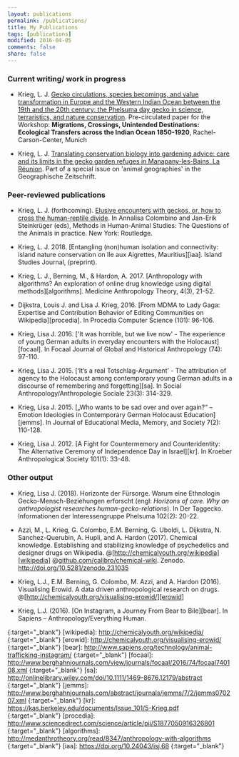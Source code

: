 ```yaml
---
layout: publications
permalink: /publications/
title: My Publications
tags: [publications]
modified: 2016-04-05
comments: false
share: false
---
```


### Current writing/ work in progress

- Krieg, L. J. <u>Gecko circulations, species becomings, and value transformation in Europe and the Western Indian Ocean between the 19th and the 20th century: the Phelsuma day gecko in science, terraristics, and nature conservation</u>. Pre-circulated paper for the Workshop: __Migrations, Crossings, Unintended Destinations: Ecological Transfers across the Indian Ocean 1850-1920__, Rachel-Carson-Center, Munich

- Krieg, L. J. <u>Translating conservation biology into gardening advice: care and its limits in the gecko garden refuges in Manapany-les-Bains, La Réunion</u>.
Part of a special issue on 'animal geographies' in the Geographische Zeitschrift.


### Peer-reviewed publications

- Krieg, L. J. (forthcoming). <u>Elusive encounters with geckos, or, how to cross the human-reptile divide</u>. In Annalisa Colombino and Jan-Erik Steinkrüger (eds), Methods in Human-Animal Studies: The Questions of the Animals in practice. New York: Routledge.

- Krieg, L. J. 2018. [Entangling (non)human isolation and connectivity: island nature conservation on Ile aux Aigrettes, Mauritius][iaa]. Island Studies Journal, (preprint).

- Krieg, L. J., Berning, M., & Hardon, A. 2017. [Anthropology with algorithms? An exploration of online drug knowledge using digital methods][algorithms]. Medicine Anthropology Theory, 4(3), 21–52.

- Dijkstra, Louis J. and Lisa J. Krieg, 2016. [From MDMA to Lady Gaga: Expertise and Contribution Behavior of Editing Communities on Wikipedia][procedia].
  In Procedia Computer Science (101): 96-106.

- Krieg, Lisa J. 2016. ['It was horrible, but we live now' - The experience of young German adults in everyday encounters with the Holocaust][focaal].
  In Focaal Journal of Global and Historical Anthropology (74): 97-110.
  
- Krieg, Lisa J. 2015. [‘It’s a real Totschlag-Argument’ - The attribution of agency to the Holocaust among contemporary young German adults in a discourse of remembering and forgetting][sa]. 
  In Social Anthropology/Anthropologie Sociale 23(3): 314-329.

- Krieg, Lisa J. 2015. [„Who wants to be sad over and over again?“ – Emotion Ideologies in Contemporary German Holocaust Education][jemms]. 
  In Journal of Educational Media, Memory, and Society 7(2): 110-128.

- Krieg, Lisa J. 2012. [A Fight for Countermemory and Counteridentity: The Alternative Ceremony of Independence Day in Israel][kr].
  In Kroeber Anthropological Society 101(1): 33-48.


### Other output

- Krieg, Lisa J. (2018). Horizonte der Fürsorge. Warum eine Ethnologin Gecko-Mensch-Beziehungen erforscht (engl: _Horizons of care. Why an anthropologist researches human-gecko-relations_). In Der Taggecko. Informationen der Interessengruppe Phelsuma 102(2): 20-22.

- Azzi, M., L. Krieg, G. Colombo, E.M. Berning, G. Uboldi, L. Dijkstra, N. Sanchez-Querubin, 
A. Hupli, and A. Hardon (2017). Chemical knowledge. Establishing and stabilizing knowledge of psychedelics and designer drugs on Wikipedia. 
@[http://chemicalyouth.org/wikipedia][wikipedia] @[github.com/calibro/chemical-wiki][github_wikipedia]. 
Zenodo. http://doi.org/10.5281/zenodo.231035

- Krieg, L.J., E.M. Berning, G. Colombo, M. Azzi, and A. Hardon (2016). 
  Visualising Erowid. A data driven anthropological research on drugs. @[http://chemicalyouth.org/visualising-erowid/][erowid]

- Krieg, L.J. (2016). [On Instagram, a Journey From Bear to Bile][bear]. In Sapiens – Anthropology/Everything Human.






<!-- Links -->
[github_wikipedia]: http://github.com/calibro/chemical-wiki
{:target="_blank"}
[wikipedia]: http://chemicalyouth.org/wikipedia/
{:target="_blank"}
[erowid]: http://chemicalyouth.org/visualising-erowid/
{:target="_blank"}
[bear]: http://www.sapiens.org/technology/animal-trafficking-instagram/
{:target="_blank"}
[focaal]: http://www.berghahnjournals.com/view/journals/focaal/2016/74/focaal740108.xml
{:target="_blank"}
[sa]: http://onlinelibrary.wiley.com/doi/10.1111/1469-8676.12179/abstract
{:target="_blank"}
[jemms]: http://www.berghahnjournals.com/abstract/journals/jemms/7/2/jemms070207.xml
{:target="_blank"}
[kr]: https://kas.berkeley.edu/documents/Issue_101/5-Krieg.pdf
{:target="_blank"}
[procedia]: http://www.sciencedirect.com/science/article/pii/S1877050916326801
{:target="_blank"}
[algorithms]: http://medanthrotheory.org/read/8347/anthropology-with-algorithms
{:target="_blank"}
[iaa]: https://doi.org/10.24043/isj.68
{:target="_blank"}